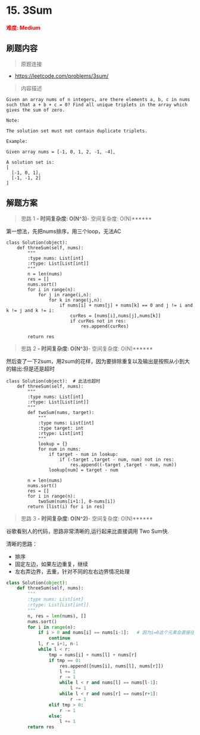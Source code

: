 # 15. 3Sum

**<font color=red>难度: Medium</font>**

## 刷题内容

> 原题连接

* https://leetcode.com/problems/3sum/

> 内容描述

```
Given an array nums of n integers, are there elements a, b, c in nums such that a + b + c = 0? Find all unique triplets in the array which gives the sum of zero.

Note:

The solution set must not contain duplicate triplets.

Example:

Given array nums = [-1, 0, 1, 2, -1, -4],

A solution set is:
[
  [-1, 0, 1],
  [-1, -1, 2]
]
```

## 解题方案

> 思路 1
******- 时间复杂度: O(N^3)******- 空间复杂度: O(N)******

第一想法，先把nums排序，用三个loop，无法AC

```
class Solution(object):
    def threeSum(self, nums):
        """
        :type nums: List[int]
        :rtype: List[List[int]]
        """
        n = len(nums)
        res = []
        nums.sort()
        for i in range(n):
            for j in range(i,n):
                for k in range(j,n):
                    if nums[i] + nums[j] + nums[k] == 0 and j != i and k != j and k != i: 
                        curRes = [nums[i],nums[j],nums[k]]
                        if curRes not in res:
                            res.append(curRes)
    
        return res
```

> 思路 2
******- 时间复杂度: O(N^3)******- 空间复杂度: O(N)******

然后查了一下2sum，用2sum的花样，因为要排除重复以及输出是按照从小到大的输出:但是还是超时


```
class Solution(object):  # 此法也超时
    def threeSum(self, nums):
        """
        :type nums: List[int]
        :rtype: List[List[int]]
        """
        def twoSum(nums, target):
            """
            :type nums: List[int]
            :type target: int
            :rtype: List[int]
            """
            lookup = {}
            for num in nums:
                if target - num in lookup:
                    if (-target ,target - num, num) not in res:
                        res.append((-target ,target - num, num))
                lookup[num] = target - num

        n = len(nums)
        nums.sort()
        res = []
        for i in range(n):
            twoSum(nums[i+1:], 0-nums[i])
        return [list(i) for i in res]
```

> 思路 3
******- 时间复杂度: O(N^2)******- 空间复杂度: O(N)******

谷歌看别人的代码，思路非常清晰的,运行起来比直接调用 Two Sum快.

清晰的思路：

- 排序
- 固定左边，如果左边重复，继续
- 左右弄边界，去重，针对不同的左右边界情况处理


```python
class Solution(object):
    def threeSum(self, nums):
        """
        :type nums: List[int]
        :rtype: List[List[int]]
        """
        n, res = len(nums), []
        nums.sort()
        for i in range(n):
            if i > 0 and nums[i] == nums[i-1]:   # 因为i=0这个元素会直接往下执行
                continue
            l, r = i+1, n-1
            while l < r:
                tmp = nums[i] + nums[l] + nums[r]
                if tmp == 0:
                    res.append([nums[i], nums[l], nums[r]])
                    l += 1
                    r -= 1
                    while l < r and nums[l] == nums[l-1]: 
                        l += 1
                    while l < r and nums[r] == nums[r+1]: 
                        r -= 1
                elif tmp > 0:
                    r -= 1
                else:
                    l += 1
        return res
```

